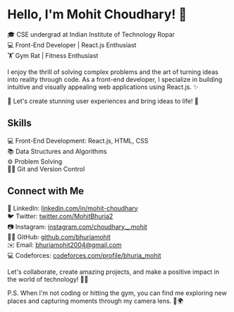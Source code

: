# Hello, I'm Mohit Choudhary! 👋

🎓 CSE undergrad at Indian Institute of Technology Ropar  
💻 Front-End Developer | React.js Enthusiast  
🏋️ Gym Rat | Fitness Enthusiast  

I enjoy the thrill of solving complex problems and the art of turning ideas into reality through code. As a front-end developer, I specialize in building intuitive and visually appealing web applications using React.js. ✨

🌟 Let's create stunning user experiences and bring ideas to life! 🚀

## Skills

💻 Front-End Development: React.js, HTML, CSS  
📚 Data Structures and Algorithms  
⚙️ Problem Solving  
👨‍💻 Git and Version Control  

<!-- ## Projects

🚀 Developed a responsive e-commerce website using React.js, delivering seamless shopping experiences.  
🌐 Contributed to open-source projects, collaborating with developers worldwide to create impactful solutions.  
💪 Participated in coding competitions and achieved top rankings in algorithmic challenges. -->

## Connect with Me

📌 LinkedIn: [linkedin.com/in/mohit-choudhary](https://www.linkedin.com/in/mohit-bhuria-746369229)  
🐦 Twitter: [twitter.com/MohitBhuria2](https://twitter.com/MohitBhuria2)  
📷 Instagram: [instagram.com/choudhary._.mohit](https://www.instagram.com/choudhary._.mohit)  
👨‍💼 GitHub: [github.com/bhuriamohit](https://github.com/bhuriamohit)  
✉️ Email: [bhuriamohit2004@gmail.com](mailto:bhuriamohit2004@gmail.com)  
💻 Codeforces: [codeforces.com/profile/bhuria_mohit](https://codeforces.com/profile/bhuria_mohit)

Let's collaborate, create amazing projects, and make a positive impact in the world of technology! 💪✨

P.S. When I'm not coding or hitting the gym, you can find me exploring new places and capturing moments through my camera lens. 📸🌍
